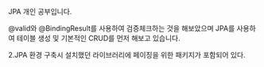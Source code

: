 JPA 개인 공부입니다.



@valid와 @BindingResult를 사용하여 검증체크하는 것을 해보았으며 JPA를 사용하여
   테이블 생성 및 기본적인 CRUD를 먼저 해보고 있습니다.

2.JPA 환경 구축시 설치했던 라이브러리에 페이징을 위한 패키지가 포함되어 있다.

